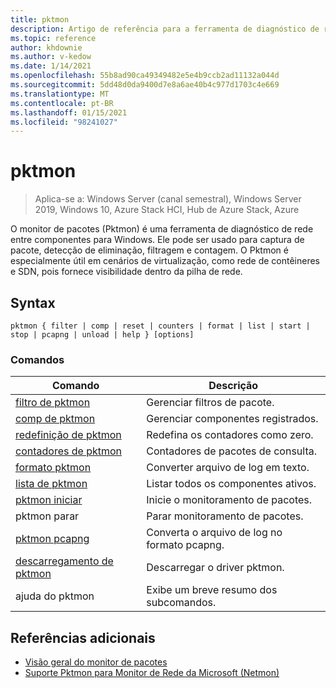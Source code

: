 ```yaml
---
title: pktmon
description: Artigo de referência para a ferramenta de diagnóstico de rede pktmon para Windows que pode ser usada para captura de pacote, detecção de pacotes de eliminação, filtragem de pacotes e contagem.
ms.topic: reference
author: khdownie
ms.author: v-kedow
ms.date: 1/14/2021
ms.openlocfilehash: 55b8ad90ca49349482e5e4b9ccb2ad11132a044d
ms.sourcegitcommit: 5dd48d0da9400d7e8a6ae40b4c977d1703c4e669
ms.translationtype: MT
ms.contentlocale: pt-BR
ms.lasthandoff: 01/15/2021
ms.locfileid: "98241027"
---
```

# <a name="pktmon"></a>pktmon

> Aplica-se a: Windows Server (canal semestral), Windows Server 2019, Windows 10, Azure Stack HCI, Hub de Azure Stack, Azure

O monitor de pacotes (Pktmon) é uma ferramenta de diagnóstico de rede entre componentes para Windows. Ele pode ser usado para captura de pacote, detecção de eliminação, filtragem e contagem. O Pktmon é especialmente útil em cenários de virtualização, como rede de contêineres e SDN, pois fornece visibilidade dentro da pilha de rede.

## <a name="syntax"></a>Syntax

```
pktmon { filter | comp | reset | counters | format | list | start | stop | pcapng | unload | help } [options]
```

### <a name="commands"></a>Comandos

| **Comando** | **Descrição** |
| --------- | ----------- |
| [filtro de pktmon](pktmon-filter.md) | Gerenciar filtros de pacote. |
| [comp de pktmon](pktmon-comp.md) | Gerenciar componentes registrados. |
| [redefinição de pktmon](pktmon-reset.md) | Redefina os contadores como zero. |
| [contadores de pktmon](pktmon-counters.md) | Contadores de pacotes de consulta. |
| [formato pktmon](pktmon-format.md) | Converter arquivo de log em texto. |
| [lista de pktmon](pktmon-list.md) | Listar todos os componentes ativos. |
| [pktmon iniciar](pktmon-start.md) | Inicie o monitoramento de pacotes. |
| pktmon parar | Parar monitoramento de pacotes. |
| [pktmon pcapng](pktmon-pcapng.md) | Converta o arquivo de log no formato pcapng. |
| [descarregamento de pktmon](pktmon-unload.md) | Descarregar o driver pktmon. |
| ajuda do pktmon | Exibe um breve resumo dos subcomandos. |

## <a name="additional-references"></a>Referências adicionais

- [Visão geral do monitor de pacotes](/windows-server/networking/technologies/pktmon/pktmon)
- [Suporte Pktmon para Monitor de Rede da Microsoft (Netmon)](/windows-server/networking/technologies/pktmon/pktmon-netmon-support)
